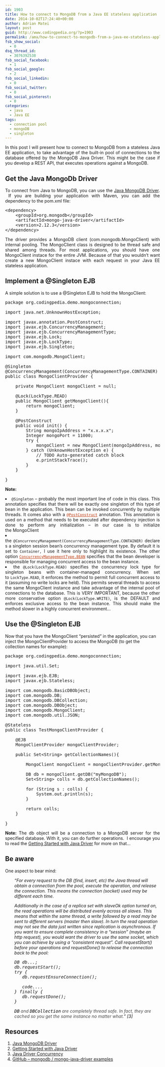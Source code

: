 ```yaml
---
id: 1903
title: How to connect to MongoDB from a Java EE stateless application
date: 2014-10-02T17:24:40+00:00
author: Adrian Matei
layout: post
guid: http://www.codingpedia.org/?p=1903
permalink: /ama/how-to-connect-to-mongodb-from-a-java-ee-stateless-application/
fsb_show_social:
  - 0
dsq_thread_id:
  - 3076392538
fsb_social_facebook:
  - 1
fsb_social_google:
  - 2
fsb_social_linkedin:
  - 0
fsb_social_twitter:
  - 0
fsb_social_pinterest:
  - 0
categories:
  - java
  - Java EE
tags:
  - connection pool
  - mongoDB
  - singleton
---
```

<p style="text-align: justify;">
  In this post I will present how to connect to MongoDB from a stateless Java EE application, to take advantage of the built-in pool of connections to the database offered by the MongoDB Java Driver. This might be the case if you develop a REST API, that executes operations against a MongoDB.<!--more-->
</p>

<h2 style="text-align: justify;">
  Get the Java MongoDb Driver
</h2>

<p style="text-align: justify;">
  To connect from Java to MongoDB, you can use the <a title="http://docs.mongodb.org/ecosystem/drivers/java/" href="http://docs.mongodb.org/ecosystem/drivers/java/" target="_blank">Java MongoDB Driver</a>.  If you are building your application with Maven, you can add the dependency to the pom.xml file:
</p>

<pre class="lang:default decode:true" title="MongoDB java driver dependency">&lt;dependency&gt;
	&lt;groupId&gt;org.mongodb&lt;/groupId&gt;
	&lt;artifactId&gt;mongo-java-driver&lt;/artifactId&gt;
	&lt;version&gt;2.12.3&lt;/version&gt;
&lt;/dependency&gt;</pre>

<p style="text-align: justify;">
  The driver provides a MongoDB client (com.mongodb.MongoClient) with internal pooling. The MongoClient class is designed to be thread safe and shared among threads. For most applications, you should have one MongoClient instace for the entire JVM. Because of that you wouldn&#8217;t want create a new MongoClient instace with each request in your Java EE stateless application.
</p>

<h2 style="text-align: justify;">
  Implement a @Singleton EJB
</h2>

<p style="text-align: justify;">
  A simple solution is to use a @Singleton EJB to hold the MongoClient:
</p>

<pre class="lang:java decode:true" title="Singleton to hold the MongoClient">package org.codingpedia.demo.mongoconnection;

import java.net.UnknownHostException;

import javax.annotation.PostConstruct;
import javax.ejb.ConcurrencyManagement;
import javax.ejb.ConcurrencyManagementType;
import javax.ejb.Lock;
import javax.ejb.LockType;
import javax.ejb.Singleton;

import com.mongodb.MongoClient;

@Singleton
@ConcurrencyManagement(ConcurrencyManagementType.CONTAINER)
public class MongoClientProvider {
		
	private MongoClient mongoClient = null;
		
	@Lock(LockType.READ)
	public MongoClient getMongoClient(){	
		return mongoClient;
	}
	
	@PostConstruct
	public void init() {
		String mongoIpAddress = "x.x.x.x";
		Integer mongoPort = 11000;
		try {
			mongoClient = new MongoClient(mongoIpAddress, mongoPort);
		} catch (UnknownHostException e) {
			// TODO Auto-generated catch block
			e.printStackTrace();
		}		
	}
		
}
</pre>

<strong style="font-weight: bold;">Note:</strong>

<li style="text-align: justify;">
  <code>@Singleton</code> – probably the most important line of code in this class. This annotation specifies that there will be exactly one singleton of this type of bean in the application. This bean can be invoked concurrently by multiple threads. It comes also with a <a style="color: #bc360a;" title="http://docs.oracle.com/javaee/5/api/javax/annotation/PostConstruct.html" href="http://docs.oracle.com/javaee/5/api/javax/annotation/PostConstruct.html" target="_blank"><code>@PostConstruct</code></a> annotation. This annotation is used on a method that needs to be executed after dependency injection is done to perform any initialization – in our case is to initialize the MongoClient
</li>
<li style="text-align: justify;">
  the <code>@ConcurrencyManagement(ConcurrencyManagementType.CONTAINER)</code> declares a singleton session bean’s concurrency management type. By default it is set to <code>Container,</code> I use it here only to highlight its existence. The other option <a style="color: #bc360a;" title="http://docs.oracle.com/javaee/6/api/javax/ejb/ConcurrencyManagementType.html#BEAN" href="http://docs.oracle.com/javaee/6/api/javax/ejb/ConcurrencyManagementType.html#BEAN" target="_blank"><code>ConcurrencyManagementType.BEAN</code></a> specifies that the bean developer is responsible for managing concurrent access to the bean instance.
</li>
<li style="text-align: justify;">
  the <code>@Lock(LockType.READ)</code> specifies the concurrency lock type for singleton beans with container-managed concurrency. When set to <code>LockType.READ</code>, it enforces the method to permit full concurrent access to it (assuming no write locks are held). This permits several threads to access the same MongoClient instance and take advantage of the internal pool of connections to the database. This is VERY IMPORTANT, because the other more conservative option <code>@Lock(LockType.WRITE)</code>, is the DEFAULT and enforces exclusive access to the bean instance. This should make the method slower in a highly concurrent environment…
</li>

## Use the @Singleton EJB

Now that you have the MongoClient &#8220;persisted&#8221; in the application, you can inject the MongoClientProvider to access the MongoDB (to get the collection names for example):

<pre class="lang:java decode:true" title="Access MongoClient from other beans example">package org.codingpedia.demo.mongoconnection;

import java.util.Set;

import javax.ejb.EJB;
import javax.ejb.Stateless;

import com.mongodb.BasicDBObject;
import com.mongodb.DB;
import com.mongodb.DBCollection;
import com.mongodb.DBObject;
import com.mongodb.MongoClient;
import com.mongodb.util.JSON;

@Stateless
public class TestMongoClientProvider {
	
	@EJB
	MongoClientProvider mongoClientProvider;
	
	public Set&lt;String&gt; getCollectionNames(){
		
		MongoClient mongoClient = mongoClientProvider.getMongoClient();
		
		DB db = mongoClient.getDB("myMongoDB");		
		Set&lt;String&gt; colls = db.getCollectionNames();
		
		for (String s : colls) {
		    System.out.println(s);
		}		
		
		return colls;
	}
	
}
</pre>

<p style="text-align: justify;">
  <strong>Note:</strong> The db object will be a connection to a MongoDB server for the specified database. With it, you can do further operations.  I encourage you to read the <a title="http://docs.mongodb.org/ecosystem/tutorial/getting-started-with-java-driver/" href="http://docs.mongodb.org/ecosystem/tutorial/getting-started-with-java-driver/" target="_blank">Getting Started with Java Driver</a> for more on that&#8230;
</p>

## Be aware

One aspect to bear mind:

<p style="padding-left: 30px;">
  <em>&#8220;For every request to the DB (find, insert, etc) the Java thread will obtain a connection from the pool, execute the operation, and release the connection. This means the connection (socket) used may be different each time.</em>
</p>

<p style="padding-left: 30px;">
  <em>Additionally in the case of a replica set with slaveOk option turned on, the read operations will be distributed evenly across all slaves. This means that within the same thread, a write followed by a read may be sent to different servers (master then slave). In turn the read operation may not see the data just written since replication is asynchronous. If you want to ensure complete consistency in a “session” (maybe an http request), you would want the driver to use the same socket, which you can achieve by using a “consistent request”. Call requestStart() before your operations and requestDone() to release the connection back to the pool:</em>
</p>

<pre class="lang:java decode:true " title="Ensuring complete consistency in a " session="" maybe="" an="" http="" request="" style="padding-left: 30px;"><em>DB db...;
db.requestStart();
try {
   db.requestEnsureConnection();

   code....
} finally {
   db.requestDone();
}</em></pre>

<p style="padding-left: 30px;">
  <em><tt class="docutils literal" style="color: #000000;"><span class="pre">DB</span></tt><span style="color: #494747;"> and </span><tt class="docutils literal" style="color: #000000;"><span class="pre">DBCollection</span></tt><span style="color: #494747;"> are completely thread safe. In fact, they are cached so you get the same instance no matter what.</span>&#8221; [3]</em>
</p>

## Resources

  1. <a title="http://docs.mongodb.org/ecosystem/drivers/java/" href="http://docs.mongodb.org/ecosystem/drivers/java/" target="_blank">Java MongoDB Driver</a>
  2. <a title="http://docs.mongodb.org/ecosystem/tutorial/getting-started-with-java-driver/" href="http://docs.mongodb.org/ecosystem/tutorial/getting-started-with-java-driver/" target="_blank">Getting Started with Java Driver</a>
  3. <a title="http://docs.mongodb.org/ecosystem/drivers/java-concurrency/" href="http://docs.mongodb.org/ecosystem/drivers/java-concurrency/" target="_blank">Java Driver Concurrency</a>
  4. <a title="https://github.com/mongodb/mongo-java-driver/tree/master/src/examples/example" href="https://github.com/mongodb/mongo-java-driver/tree/master/src/examples/example" target="_blank">GitHub &#8211; mongodb / mongo-java-driver examples</a>